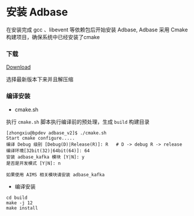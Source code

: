 # 安装 Adbase

在安装完成 gcc 、libevent 等依赖包后开始安装 Adbase, Adbase 采用 Cmake 构建项目，确保系统中已经安装了cmake

### 下载

[Download](https://github.com/weiboad/adbase/releases)

选择最新版本下来并且解压缩

### 编译安装

- cmake.sh

执行 `cmake.sh` 脚本执行编译前的预处理，生成 `build` 构建目录

```shell
[zhongxiu@bpdev adbase_v2]$ ./cmake.sh
Start cmake configure.....
编译 Debug 级别 [Debug(D)|Release(R)]: R   # D -> debug R -> release
编译环境[32bit(32)|64bit(64)]: 64
安装 adbase_kafka 模块 [Y|N]: y 
是否是开发模式 [Y|N]: n
```
	如果使用 AIMS 相关模块请安装 adbase_kafka

- 编译安装

```shell
cd build
make -j 12
make install
```

